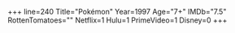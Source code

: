 +++
line=240
Title="Pokémon"
Year=1997
Age="7+"
IMDb="7.5"
RottenTomatoes=""
Netflix=1
Hulu=1
PrimeVideo=1
Disney=0
+++

